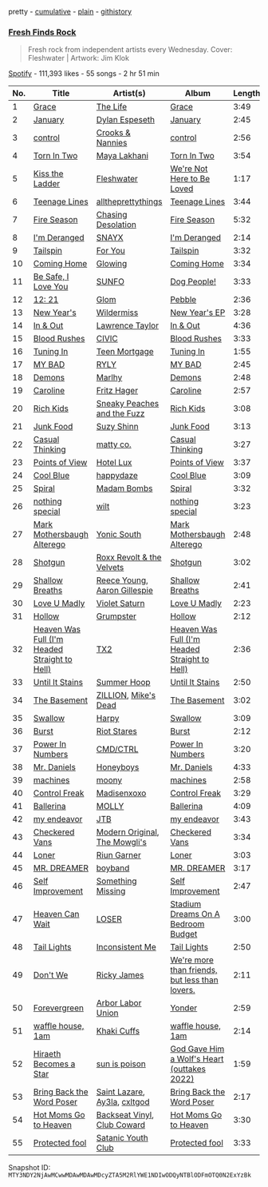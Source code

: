 pretty - [cumulative](/playlists/cumulative/37i9dQZF1DX78toxP7mOaJ.md) - [plain](/playlists/plain/37i9dQZF1DX78toxP7mOaJ) - [githistory](https://github.githistory.xyz/mackorone/spotify-playlist-archive/blob/main/playlists/plain/37i9dQZF1DX78toxP7mOaJ)

### [Fresh Finds Rock](https://open.spotify.com/playlist/37i9dQZF1DX78toxP7mOaJ)

> Fresh rock from independent artists every Wednesday\. Cover: Fleshwater \| Artwork: Jim Klok

[Spotify](https://open.spotify.com/user/spotify) - 111,393 likes - 55 songs - 2 hr 51 min

| No. | Title | Artist(s) | Album | Length |
|---|---|---|---|---|
| 1 | [Grace](https://open.spotify.com/track/0E1esyvvslZTNOjBb8ew4x) | [The Life](https://open.spotify.com/artist/6nVF2Zqiojv0BRHTiYMkHP) | [Grace](https://open.spotify.com/album/3PJTDfyI9qJW5cqFwjrKji) | 3:49 |
| 2 | [January](https://open.spotify.com/track/3b5B8EHBosIbH3pMtrevzN) | [Dylan Espeseth](https://open.spotify.com/artist/7wS3LzIpvpoPcpZKFpFAv0) | [January](https://open.spotify.com/album/7AuUsoQbLg4JQx2tpu4bqa) | 2:45 |
| 3 | [control](https://open.spotify.com/track/6PIt7eaIbQz0ftAipJ9STj) | [Crooks & Nannies](https://open.spotify.com/artist/2v081HF22KJUbNXmXPKTdk) | [control](https://open.spotify.com/album/0alWvDgpvmJ8vZ19a7JZru) | 2:56 |
| 4 | [Torn In Two](https://open.spotify.com/track/073GbSMHnTAxPrvWvICMfX) | [Maya Lakhani](https://open.spotify.com/artist/0UZUAiclcKrLCS40Ra7x2n) | [Torn In Two](https://open.spotify.com/album/1xIYbrEYU3xK3XnkWde8xK) | 3:54 |
| 5 | [Kiss the Ladder](https://open.spotify.com/track/41QBT1Al5RQ9u9UIHOuXnj) | [Fleshwater](https://open.spotify.com/artist/6P5ccCJCe8A4s9tDSTNFzF) | [We're Not Here to Be Loved](https://open.spotify.com/album/0hm7PiBu72tRliLqLfiKy1) | 1:17 |
| 6 | [Teenage Lines](https://open.spotify.com/track/2VLQao16kkYBiqmoMzNmJA) | [alltheprettythings](https://open.spotify.com/artist/1SbUXI8T8XPfiKewzGUCML) | [Teenage Lines](https://open.spotify.com/album/5Yrk53HYq1jeZbWE06FFXv) | 3:44 |
| 7 | [Fire Season](https://open.spotify.com/track/69YYYkQikyTt0LM1NbRILJ) | [Chasing Desolation](https://open.spotify.com/artist/3xGz2i9pl3jpQCaArnN1Ow) | [Fire Season](https://open.spotify.com/album/1UsXfB0iHSzHQpCd6AgQdy) | 5:32 |
| 8 | [I'm Deranged](https://open.spotify.com/track/1lCS3D0iuE4nLXhXHT2iuq) | [SNAYX](https://open.spotify.com/artist/4kQgsrHUSc9IjuwWP30gf0) | [I'm Deranged](https://open.spotify.com/album/1BUW63sCkPSEKNadYTAAsH) | 2:14 |
| 9 | [Tailspin](https://open.spotify.com/track/6UkOQiwJzi4lWnwh9uHToU) | [For You](https://open.spotify.com/artist/3x2FNEbwxd6Oc8pj2Q9lTa) | [Tailspin](https://open.spotify.com/album/7HrMeM4WYfbeZsQtzXvWsn) | 3:32 |
| 10 | [Coming Home](https://open.spotify.com/track/6ZAdNht7LjcE73UJS4hAte) | [Glowing](https://open.spotify.com/artist/0bqQxnj2ZL4M2dZahKDZFm) | [Coming Home](https://open.spotify.com/album/5ocdAr2aGdhae0AS8CK1W2) | 3:34 |
| 11 | [Be Safe, I Love You](https://open.spotify.com/track/0bY5n1mz0qIAxn1GscACQg) | [SUNFO](https://open.spotify.com/artist/2BARIojbh2TzfbB1oHZA4a) | [Dog People!](https://open.spotify.com/album/76agbklzee4ugSm2s9c4kF) | 3:33 |
| 12 | [12: 21](https://open.spotify.com/track/0epmKs0mipCyqtvahNzpUt) | [Glom](https://open.spotify.com/artist/0OY528sf5HGsPB2xi8BJ4H) | [Pebble](https://open.spotify.com/album/4aYVNP3LOmxYQvimmupDzJ) | 2:36 |
| 13 | [New Year's](https://open.spotify.com/track/5tyBNExaQp6AcemEFHnds3) | [Wildermiss](https://open.spotify.com/artist/7K9fyLw4RPBp8PIFkif2eB) | [New Year's EP](https://open.spotify.com/album/2fCxFcHye0AWepx9y9Yk22) | 3:28 |
| 14 | [In & Out](https://open.spotify.com/track/5alRL7O5LHo0Ff3QAkkGHj) | [Lawrence Taylor](https://open.spotify.com/artist/7so1HCxGkBmfqdvIF5HzkT) | [In & Out](https://open.spotify.com/album/3X9mTnQGOmJQbCdDJM9FsQ) | 4:36 |
| 15 | [Blood Rushes](https://open.spotify.com/track/6YZKriUwtWpAbtNQEk5Im1) | [CIVIC](https://open.spotify.com/artist/7ATw5ZiG6dfYFUUVpCsyFe) | [Blood Rushes](https://open.spotify.com/album/1IniFcDDv2dd7i8c2jOW7b) | 3:33 |
| 16 | [Tuning In](https://open.spotify.com/track/3FOxK4zKJp5yCVqZPFIm5a) | [Teen Mortgage](https://open.spotify.com/artist/4SX1RwkM82CQll2eoV9HaP) | [Tuning In](https://open.spotify.com/album/7G9fuOeoMTrIc5H0SSAV4y) | 1:55 |
| 17 | [MY BAD](https://open.spotify.com/track/6WjCBA4PwqLOwomebAAikr) | [RYLY](https://open.spotify.com/artist/56zbBNrJlFsdyGiHBwd0HB) | [MY BAD](https://open.spotify.com/album/22zBmeKNjpW3rjHoaiIiUr) | 2:45 |
| 18 | [Demons](https://open.spotify.com/track/6wutTj9i8zc0SvXIYlW5KC) | [Marlhy](https://open.spotify.com/artist/1fvH6NeNDohKGKwvRiebRA) | [Demons](https://open.spotify.com/album/3ZRHPpXuKK4jy06NP2ABYD) | 2:48 |
| 19 | [Caroline](https://open.spotify.com/track/6xiGPko8dq1K8oarBzBTPB) | [Fritz Hager](https://open.spotify.com/artist/4I9yp1bIYUXejxCDnxRYjD) | [Caroline](https://open.spotify.com/album/6rwAUC9LO0DvyiJgyFdgx5) | 2:57 |
| 20 | [Rich Kids](https://open.spotify.com/track/4XTmW4s0RH6tBNNp8zUaWV) | [Sneaky Peaches and the Fuzz](https://open.spotify.com/artist/3x9P7ER4x2XkHtTrhvcfqX) | [Rich Kids](https://open.spotify.com/album/62f2oD4aQhyRN7yb8u9aem) | 3:08 |
| 21 | [Junk Food](https://open.spotify.com/track/52rG3I2v7BxypDnL98W1Dh) | [Suzy Shinn](https://open.spotify.com/artist/6WwHVAU96uTzMbfSzxyfwP) | [Junk Food](https://open.spotify.com/album/5U8NGSmm5jdrXeIySMn5S3) | 3:13 |
| 22 | [Casual Thinking](https://open.spotify.com/track/0SQFP8IBPHn26IK7umg6Sc) | [matty co.](https://open.spotify.com/artist/7DrvAAweGnwvhRFRUsfjzH) | [Casual Thinking](https://open.spotify.com/album/08IZHco2f5lUZK4Jx0AzMc) | 3:27 |
| 23 | [Points of View](https://open.spotify.com/track/3RnHVxYDzYHjAXIiSPrxUN) | [Hotel Lux](https://open.spotify.com/artist/6tdX8iW13i9uRwGzyfRFMR) | [Points of View](https://open.spotify.com/album/475DvjXowIrzPg0t6R7Ymk) | 3:37 |
| 24 | [Cool Blue](https://open.spotify.com/track/5HdP3y9pZjo98y9u0aeACn) | [happydaze](https://open.spotify.com/artist/572WK6qt9zpRCcN7iS1NMR) | [Cool Blue](https://open.spotify.com/album/1kNFDFmN6qNGtuzT2I06xZ) | 3:09 |
| 25 | [Spiral](https://open.spotify.com/track/192dXdVrtl5jRdfbCWfv5k) | [Madam Bombs](https://open.spotify.com/artist/2fbXad6V1vzVbsCL7o1nfV) | [Spiral](https://open.spotify.com/album/3AwFtLV4QVt7LeUNIfAnuU) | 3:32 |
| 26 | [nothing special](https://open.spotify.com/track/5O03nQcevv8aSU2jvzNRpk) | [wilt](https://open.spotify.com/artist/2VnYxiqJFYjBlP3RWRr9Fy) | [nothing special](https://open.spotify.com/album/5zBQc6QgD0o0ss1JdIjSFB) | 3:23 |
| 27 | [Mark Mothersbaugh Alterego](https://open.spotify.com/track/51AXx0yeXKZ9i87yvPwFF5) | [Yonic South](https://open.spotify.com/artist/1QRKC6oodMbGbuiTP2hmlg) | [Mark Mothersbaugh Alterego](https://open.spotify.com/album/47RiulSgSCvFPbzp11Qkf9) | 2:48 |
| 28 | [Shotgun](https://open.spotify.com/track/4RNccsYqMiqXir1kYRG0aE) | [Roxx Revolt & the Velvets](https://open.spotify.com/artist/1vvhlAM0vArjzzWYdCQ3Yt) | [Shotgun](https://open.spotify.com/album/6epxGNdGTHMF9lJPULTyfa) | 3:02 |
| 29 | [Shallow Breaths](https://open.spotify.com/track/1VmxMPVq2w38b12WZQq3Mi) | [Reece Young](https://open.spotify.com/artist/1bdqTbBpPy0SGAmxYun3Hh), [Aaron Gillespie](https://open.spotify.com/artist/5B2GfbXgossZt9SE08Iqn6) | [Shallow Breaths](https://open.spotify.com/album/0hh23v1qz3smY6BHIfgM06) | 2:41 |
| 30 | [Love U Madly](https://open.spotify.com/track/5zVGq0b78Ji23A4N73FTgz) | [Violet Saturn](https://open.spotify.com/artist/3x8Zm0WBMUymTl7cCAz7Zi) | [Love U Madly](https://open.spotify.com/album/1YfnOrebkPsdnglMBP4ET3) | 2:23 |
| 31 | [Hollow](https://open.spotify.com/track/2G9szOJ0JUpQr8n7XP3sgy) | [Grumpster](https://open.spotify.com/artist/6aUzts6HmxY9CVr6U5hILq) | [Hollow](https://open.spotify.com/album/47qoqMXsKKivWNgkk5a9MS) | 2:12 |
| 32 | [Heaven Was Full \(I'm Headed Straight to Hell\)](https://open.spotify.com/track/4Kwyg3JFL5yThzzkc4yqyc) | [TX2](https://open.spotify.com/artist/1QQ0zBYrjIUnXvHf5iiV5H) | [Heaven Was Full \(I'm Headed Straight to Hell\)](https://open.spotify.com/album/5h1ZsL9l2XsUHQSkJWHd1J) | 2:36 |
| 33 | [Until It Stains](https://open.spotify.com/track/5NAE4XAjqPaRiNxLgUXDAP) | [Summer Hoop](https://open.spotify.com/artist/5bJpzOPrVuGyusOODkFeIM) | [Until It Stains](https://open.spotify.com/album/5YiHetxaWnSTarchbQMl6J) | 2:50 |
| 34 | [The Basement](https://open.spotify.com/track/1AIY7fGBsiLxFXv4SU6kbq) | [ZILLION](https://open.spotify.com/artist/3pDWTeyjUZ0742NHsyUFjl), [Mike's Dead](https://open.spotify.com/artist/6uLNznYVguXrwbIPj9qUb1) | [The Basement](https://open.spotify.com/album/3FdDmf2tpChRhSJw4fi0p4) | 3:02 |
| 35 | [Swallow](https://open.spotify.com/track/0bDFmPqNCXQcfAc3njZszA) | [Harpy](https://open.spotify.com/artist/0fLFfyc0914STFxEyQHZhX) | [Swallow](https://open.spotify.com/album/7hXMo6KNd71w3y7Zd4r134) | 3:09 |
| 36 | [Burst](https://open.spotify.com/track/5seDapgh8K6TQ3W1M3BBag) | [Riot Stares](https://open.spotify.com/artist/12cQFjMJf8HYgFqTMwz7Hn) | [Burst](https://open.spotify.com/album/3MycS5QDIKT1HVouCbkbpT) | 2:12 |
| 37 | [Power In Numbers](https://open.spotify.com/track/3octglMcp4WDIFRENJbg4j) | [CMD/CTRL](https://open.spotify.com/artist/717wokHGfBLVAO7ZItnhox) | [Power In Numbers](https://open.spotify.com/album/2NDac5gosKwSBqpanrGvY8) | 3:20 |
| 38 | [Mr\. Daniels](https://open.spotify.com/track/71lebr8qkx1GzcdXxJBzSu) | [Honeyboys](https://open.spotify.com/artist/6oe3ko37znSjQrf7TYClYM) | [Mr\. Daniels](https://open.spotify.com/album/6XUnEcTBP1qH0DGwqpUUif) | 4:33 |
| 39 | [machines](https://open.spotify.com/track/3ZWge0n1ymKXnmVoq9RN1G) | [moony](https://open.spotify.com/artist/3agqtDm9DE1tKj7sXrKqpZ) | [machines](https://open.spotify.com/album/68hdC4ozadHQnX8OqeafWS) | 2:58 |
| 40 | [Control Freak](https://open.spotify.com/track/7IYOaR5E8YLFR3vycobgjT) | [Madisenxoxo](https://open.spotify.com/artist/2S2x3n1BXskbkRdEdj5gSB) | [Control Freak](https://open.spotify.com/album/2IyVd8sw2WiUv1ymTQItQ8) | 3:29 |
| 41 | [Ballerina](https://open.spotify.com/track/7bwDGSNqKrM9nJD52KgTx0) | [MOLLY](https://open.spotify.com/artist/2ueChRFdpz3p8qhU9CJfY6) | [Ballerina](https://open.spotify.com/album/63FvofXcoHVDG43Xcd1W5o) | 4:09 |
| 42 | [my endeavor](https://open.spotify.com/track/1bMdicOQiaJrvziRCcaJLT) | [JTB](https://open.spotify.com/artist/4OfsXo5RRoeSviFdCV6x2A) | [my endeavor](https://open.spotify.com/album/2grIjUOtyLWJ9vawZUs8p6) | 3:43 |
| 43 | [Checkered Vans](https://open.spotify.com/track/6bfihKoJMaKUlSGoX48mkm) | [Modern Original](https://open.spotify.com/artist/0yh7XFwrfZHJZEkV05M7Y1), [The Mowgli's](https://open.spotify.com/artist/6AGUQK1EWK6nvN4pLIDQDQ) | [Checkered Vans](https://open.spotify.com/album/2TuepzEmGMFADTmyTSnreQ) | 3:34 |
| 44 | [Loner](https://open.spotify.com/track/1umtxmuiIr1FeflSHqxXcV) | [Riun Garner](https://open.spotify.com/artist/3dL6tboQBwjaIWIxNldpFR) | [Loner](https://open.spotify.com/album/1FCGbcjsANGhzsQj3JqHO3) | 3:03 |
| 45 | [MR\. DREAMER](https://open.spotify.com/track/79OC19qMNOWKYCTbqUboNP) | [boyband](https://open.spotify.com/artist/4OxvOPeLvZWDxihwqtOC4D) | [MR\. DREAMER](https://open.spotify.com/album/1THswCYftNOgePayU81DV1) | 3:17 |
| 46 | [Self Improvement](https://open.spotify.com/track/5hF5sNtdBFegyq9JpYhQHq) | [Something Missing](https://open.spotify.com/artist/6Lbz0PfRIfMf3NZeUQf591) | [Self Improvement](https://open.spotify.com/album/1hjO7dhrRynF5XsTF7CFO5) | 2:47 |
| 47 | [Heaven Can Wait](https://open.spotify.com/track/6fc4wYjA7u2HUogOOrlid9) | [LOSER](https://open.spotify.com/artist/28erIPSPyu1d4BtolxQ624) | [Stadium Dreams On A Bedroom Budget](https://open.spotify.com/album/5OmL7X45YNYmlN4JECxdi3) | 3:00 |
| 48 | [Tail Lights](https://open.spotify.com/track/3l5xSSOhaPA6i9mqPcJ1Df) | [Inconsistent Me](https://open.spotify.com/artist/5pqzhSLoRFmugiFDNggccT) | [Tail Lights](https://open.spotify.com/album/7bz08NYGpbNfUnkM7vOMfP) | 2:50 |
| 49 | [Don't We](https://open.spotify.com/track/3I8ZyhuIOvdaKOph8gwg4Z) | [Ricky James](https://open.spotify.com/artist/2mddthoxlzJ8mx06iAENrC) | [We're more than friends, but less than lovers.](https://open.spotify.com/album/4PWlGW7L9xO1LMF89Rhtnu) | 2:11 |
| 50 | [Forevergreen](https://open.spotify.com/track/1PwsIjDKSQ1ga646a4GsLp) | [Arbor Labor Union](https://open.spotify.com/artist/2bd0QHZajmYTeHqyad6Pup) | [Yonder](https://open.spotify.com/album/2ezCoWEu7nrx6QYPKRFVSl) | 2:59 |
| 51 | [waffle house, 1am](https://open.spotify.com/track/2LEkbru1zBzIonDpZremuf) | [Khaki Cuffs](https://open.spotify.com/artist/3lTbmnZS3UoiK7124LWjba) | [waffle house, 1am](https://open.spotify.com/album/6Vweq0sZ1VEAJvGg2tu89g) | 2:14 |
| 52 | [Hiraeth Becomes a Star](https://open.spotify.com/track/3drX09CHl3kicW6T8dActw) | [sun is poison](https://open.spotify.com/artist/6z8QxGgkqFIkubQA3rCjZt) | [God Gave Him a Wolf's Heart \(outtakes 2022\)](https://open.spotify.com/album/3jn9KHGkSPslh45zyYlv2a) | 1:59 |
| 53 | [Bring Back the Word Poser](https://open.spotify.com/track/3YwnmJ9ZcUDGh2xio2Qv8e) | [Saint Lazare](https://open.spotify.com/artist/5QV6KQjpqCX4XIycAFPSNk), [Ay3la](https://open.spotify.com/artist/5n9bHkaRO8OGf8rcpYjjLd), [cxltgod](https://open.spotify.com/artist/2i62qLXvdikq0heaZFIBZ5) | [Bring Back the Word Poser](https://open.spotify.com/album/2MFlq8hP8ghteOOoXfJ4p5) | 2:17 |
| 54 | [Hot Moms Go to Heaven](https://open.spotify.com/track/27vLPXw4gArd5XAn7Bdrz5) | [Backseat Vinyl](https://open.spotify.com/artist/2H7XxLNntS7NmnaeRIdG6d), [Club Coward](https://open.spotify.com/artist/7IzHYT8obUk8WgevXFJNKX) | [Hot Moms Go to Heaven](https://open.spotify.com/album/0ZwEK5ZayhgR6HcEEWfzWb) | 3:30 |
| 55 | [Protected fool](https://open.spotify.com/track/2eRf7pxyIfulu4lw0Bebo9) | [Satanic Youth Club](https://open.spotify.com/artist/2qPps6dD2pS9PeUVVc6Z99) | [Protected fool](https://open.spotify.com/album/51b8QZkvh328hLEZfVy4CU) | 3:33 |

Snapshot ID: `MTY3NDY2NjAwMCwwMDAwMDAwMDcyZTA5M2RlYWE1NDIwODQyNTBlODFmOTQ0N2ExYzBk`
